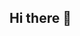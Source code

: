 ## Hi there 👋

<!--
**HeLL0w0rld0x/HeLL0w0rLd0x** is a ✨ _special_ ✨ repository because its `README.md` (this file) appears on your GitHub profile.


- 🔭 I’m currently working on Web development
- 🌱 I’m currently learning the Web of things
- 👯 I’m looking to collaborate on IoT,frontend,backend,embedded development(STM32)
- 🤔 I’m looking for help with embedded development(STM32)
- 📫 How to reach me: HeLL0w0rLd0x@outlook.com

- ⚡ Fun fact: Pia will win the 2025 championship in formula 1

